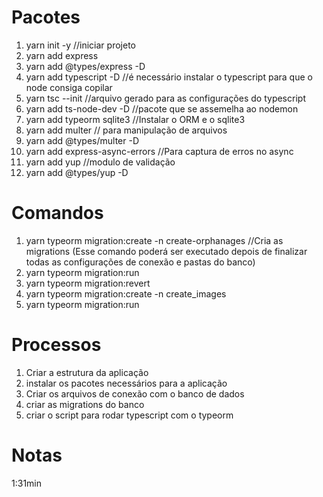 # Pacotes

1. yarn init -y //iniciar projeto
2. yarn add express
3. yarn add @types/express -D
4. yarn add typescript -D //é necessário instalar o typescript para que o node consiga copilar
5. yarn tsc --init //arquivo gerado para as configurações do typescript
6. yarn add ts-node-dev -D //pacote que se assemelha ao nodemon
7. yarn add typeorm sqlite3 //Instalar o ORM e o sqlite3
8. yarn add multer // para manipulação de arquivos
9. yarn add @types/multer -D
10. yarn add express-async-errors //Para captura de erros no async
11. yarn add yup //modulo de validação
12. yarn add @types/yup -D

# Comandos

1. yarn typeorm migration:create -n create-orphanages //Cria as migrations (Esse comando poderá ser executado depois de finalizar todas as configurações de conexão e pastas do banco)
2. yarn typeorm migration:run
3. yarn typeorm migration:revert
4. yarn typeorm migration:create -n create_images
5. yarn typeorm migration:run

# Processos

1. Criar a estrutura da aplicação
2. instalar os pacotes necessários para a aplicação
3. Criar os arquivos de conexão com o banco de dados
4. criar as migrations do banco
5. criar o script para rodar typescript com o typeorm

# Notas

1:31min
